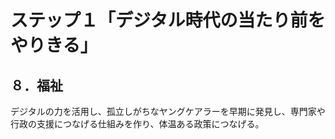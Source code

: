 # ステップ１「デジタル時代の当たり前をやりきる」

## ８．福祉

デジタルの力を活用し、孤立しがちなヤングケアラーを早期に発見し、専門家や行政の支援につなげる仕組みを作り、体温ある政策につなげる。
